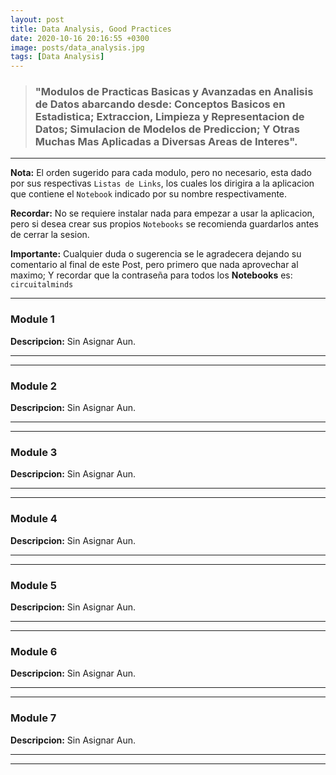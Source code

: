 ```yaml
---
layout: post
title: Data Analysis, Good Practices
date: 2020-10-16 20:16:55 +0300
image: posts/data_analysis.jpg
tags: [Data Analysis]
---
```

> <h3><strong>"Modulos de Practicas Basicas y Avanzadas en Analisis de Datos abarcando desde: Conceptos Basicos en Estadistica; Extraccion, Limpieza y Representacion de Datos; Simulacion de Modelos de Prediccion; Y Otras Muchas Mas Aplicadas a Diversas Areas de Interes".</strong></h3>

***

__Nota:__ El orden sugerido para cada modulo, pero no necesario, esta dado por sus respectivas ```Listas de Links```, los cuales los dirigira a la aplicacion que contiene el ```Notebook``` indicado por su nombre respectivamente. 


__Recordar:__ No se requiere instalar nada para empezar a usar la aplicacion, pero si desea crear sus propios ```Notebooks``` se recomienda guardarlos antes de cerrar la sesion.


__Importante:__ Cualquier duda o sugerencia se le agradecera dejando su comentario al final de este Post, pero primero que nada aprovechar al maximo; Y recordar que la contraseña para todos los __Notebooks__ es:   ```circuitalminds```

***

### Module 1

__Descripcion:__ Sin Asignar Aun.

***

<div id="module_1"></div>

***

### Module 2

__Descripcion:__ Sin Asignar Aun.

***

<div id="module_2"></div>

***

### Module 3

__Descripcion:__ Sin Asignar Aun.

***

<div id="module_3"></div>

***

### Module 4

__Descripcion:__ Sin Asignar Aun.

***

<div id="module_4"></div>

***

### Module 5

__Descripcion:__ Sin Asignar Aun.

***

<div id="module_5"></div>

***

### Module 6

__Descripcion:__ Sin Asignar Aun.

***

<div id="module_6"></div>

***

### Module 7

__Descripcion:__ Sin Asignar Aun. 

***

<div id="module_7"></div>

***

<script>
var notebooks = {};
var modules = 7;
let requestURL = 'https://raw.githubusercontent.com/alanmatzumiya/data_analysis/main/notebooks_data.json';
let requestData = new XMLHttpRequest();
requestData.open('GET', requestURL);
requestData.responseType = 'json';
requestData.send();

requestData.onload = function() {
    const jsonData = requestData.response;
    notebooks = jsonData;
    for (var m=1; m < modules + 1; m++) {
        getNotebooks( "module_" + m.toString() );
    }
};

function getNotebooks ( module ) {
    var module_notebooks = notebooks[module];
    var text = "<ul>";
    for (var j = 0; j < module_notebooks.length; j++) {
        text += '<li><p><a href="' + module_notebooks[j]["url_app"] + '">' + module_notebooks[j]["name"].replace(".ipynb", "") + '</a></p></li>';   
    }                               
    document.getElementById(module).innerHTML = text + '</ul>';  
};                              
</script>
